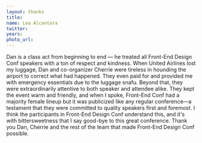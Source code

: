 ```yaml
---
layout: thanks
title:
name: Lea Alcantara
twitter:
years:
photo_url:
---
```


Dan is a class act from beginning to end — he treated all Front-End Design Conf speakers with a ton of respect and kindness. When United Airlines lost my luggage, Dan and co-organizer Cherrie were tireless in hounding the airport to correct what had happened. They even paid for and provided me with emergency essentials due to the luggage snafu. Beyond that, they were extraordinarily attentive to both speaker and attendee alike. They kept the event warm and friendly, and when I spoke, Front-End Conf had a majority female lineup but it was publicized like any regular conference—a testament that they were committed to quality speakers first and foremost. I think the participants in Front-End Design Conf understand this, and it's with bittersweetness that I say good-bye to this great conference. Thank you Dan, Cherrie and the rest of the team that made Front-End Design Conf possible.
